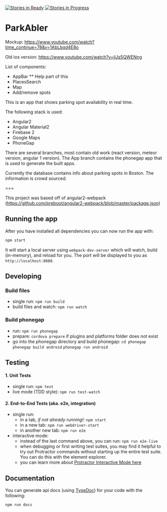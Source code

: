 [![Stories in Ready](https://badge.waffle.io/christinakayastha/parkable.png?label=ready&title=Ready)](https://waffle.io/christinakayastha/parkable)
[![Stories in Progress](https://badge.waffle.io/christinakayastha/parkable.png?label=in%20progress&title=In%20Progress)](https://waffle.io/christinakayastha/parkable)
# ParkAbler

Mockup: https://www.youtube.com/watch?time_continue=78&v=1AbLbqd4E8o

Old ios version:
https://www.youtube.com/watch?v=jlJs5QWENng


List of components:
* AppBar
** Help part of this
* PlacesSearch
* Map
* Add/remove spots


This is an app that shows parking spot availability in real time.

The following stack is used:
* Angular2
* Angular Material2
* Firebase 2
* Google Maps
* PhoneGap


There are several branches, most contain old work (react version, meteor version, angular 1 version).
The App branch contains the phonegap app that is used to generate the built apps.

Currently the database contains info about parking spots in Boston. The information is crowd sourced.

===

This project was based off of angular2-webpack (https://github.com/preboot/angular2-webpack/blob/master/package.json)

## Running the app

After you have installed all dependencies you can now run the app with:

```bash
npm start
```

It will start a local server using `webpack-dev-server` which will watch, build (in-memory), and reload for you. The port will be displayed to you as `http://localhost:8080`.

## Developing

### Build files

* single run: `npm run build`
* build files and watch: `npm run watch`

### Build phonegap

* run: `npm run phonegap`
* prepare: `cordova prepare` if plugins and platforms folder does not exist
* go into the phonegap directory and build phonegap: `cd phonegap` `phonegap build android` `phonegap run android`

## Testing

#### 1. Unit Tests

* single run: `npm test`
* live mode (TDD style): `npm run test-watch`

#### 2. End-to-End Tests (aka. e2e, integration)

* single run:
  * in a tab, *if not already running!*: `npm start`
  * in a new tab: `npm run webdriver-start`
  * in another new tab: `npm run e2e`
* interactive mode:
  * instead of the last command above, you can run: `npm run e2e-live`
  * when debugging or first writing test suites, you may find it helpful to try out Protractor commands without starting up the entire test suite. You can do this with the element explorer.
  * you can learn more about [Protractor Interactive Mode here](https://github.com/angular/protractor/blob/master/docs/debugging.md#testing-out-protractor-interactively)

## Documentation

You can generate api docs (using [TypeDoc](http://typedoc.io/)) for your code with the following:
```bash
npm run docs
```
